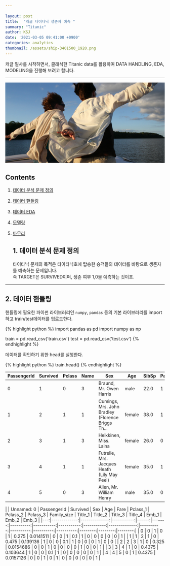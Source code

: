 ```yaml
---

layout: post
title:  "캐글 타이타닉 생존자 예측 "
summary: "Titanic"
author: KSJ
date: '2021-03-05 09:41:00 +0900'
categories: analytics
thumbnail: /assets/ship-3401500_1920.png
---
```


캐글 필사를 시작하면서, 클래식한 Titanic data를 활용하여 DATA HANDLING, EDA, MODELING을 진행해 보려고 합니다.

-----

![타이타닉호](/assets/flying-639522_1920.jpg)





## Contents

1. [데이터 분석 문제 정의](#1.-데이터-분석-문제-정의)

2. [데이터 핸들링](#2.데이터-핸들링)

3. [데이터 EDA](3.데이터-EDA)

4. [모델링](#4.-모델링)

5. [마무리](#5.-마무리)

   ## 1. 데이터 분석 문제 정의

   타이타닉 문제의 목적은 
   타이타닉호에 탑승한 승객들의 데이터를 바탕으로 생존자를 예측하는 문제입니다.   
   즉 TARGET은 SURVIVED이며, 생존 여부 1,0을 예측하는 것이죠.   

   

***

   ## 2. 데이터 핸들링

핸들링에 필요한 파이썬 라이브러리인 `numpy`, `pandas` 등의 기본 라이브러리를 import하고   train/test데이터를 업로드한다.

   {% highlight python %}
   import pandas as pd
   import numpy as np

   train = pd.read_csv('train.csv')
   test = pd.read_csv('test.csv')
   {% endhighlight %}

데이터를 확인하기 위한 head를 실행한다.

{% highlight python %}
train.head()
{% endhighlight %}  

| PassengerId | Survived | Pclass | Name | Sex | Age | SibSp | Parch | Ticket | Fare | Cabin | Embarked |  |
|-|-|-|-|-|-|-|-|-|-|-|-|-|
| 0 | 1 | 0 | 3 | Braund, Mr. Owen Harris | male | 22.0 | 1 | 0 | A/5 21171 | 7.2500 | NaN | S |
| 1 | 2 | 1 | 1 | Cumings, Mrs. John Bradley (Florence Briggs Th... | female | 38.0 | 1 | 0 | PC 17599 | 71.2833 | C85 | C |
| 2 | 3 | 1 | 3 | Heikkinen, Miss. Laina | female | 26.0 | 0 | 0 | STON/O2. 3101282 | 7.9250 | NaN | S |
| 3 | 4 | 1 | 1 | Futrelle, Mrs. Jacques Heath (Lily May Peel) | female | 35.0 | 1 | 0 | 113803 | 53.1000 | C123 | S |
| 4 | 5 | 0 | 3 | Allen, Mr. William Henry | male | 35.0 | 0 | 0 | 373450 | 8.0500 | NaN | S |



|    |   Unnamed: 0 |   PassengerId |   Survived |   Sex |    Age |      Fare |   Pclass_1 |   Pclass_2 |   Pclass_3 |   Family_size |   Title_1 |   Title_2 |   Title_3 |   Title_4 |   Emb_1 |   Emb_2 |   Emb_3 | |---:|-------------:|--------------:|-----------:|------:|-------:|----------:|-----------:|-----------:|-----------:|--------------:|----------:|----------:|----------:|----------:|--------:|--------:|--------:| |  0 |            0 |             1 |          0 |     1 | 0.275  | 0.0141511 |          0 |          0 |          1 |           0.1 |         1 |         0 |         0 |         0 |       0 |       0 |       1 | |  1 |            1 |             2 |          1 |     0 | 0.475  | 0.139136  |          1 |          0 |          0 |           0.1 |         1 |         0 |         0 |         0 |       1 |       0 |       0 | |  2 |            2 |             3 |          1 |     0 | 0.325  | 0.0154686 |          0 |          0 |          1 |           0   |         0 |         0 |         0 |         1 |       0 |       0 |       1 | |  3 |            3 |             4 |          1 |     0 | 0.4375 | 0.103644  |          1 |          0 |          0 |           0.1 |         1 |         0 |         0 |         0 |       0 |       0 |       1 | |  4 |            4 |             5 |          0 |     1 | 0.4375 | 0.0157126 |          0 |          0 |          1 |           0   |         1 |         0 |         0 |         0 |       0 |       0 |       1 |
